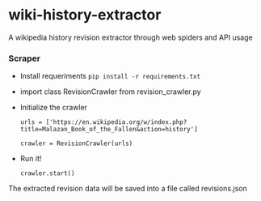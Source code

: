 # wiki-history-extractor
A wikipedia history revision extractor through web spiders and API usage


### Scraper
  * Install requeriments `pip install -r requirements.txt`
  * import class RevisionCrawler from revision_crawler.py
  * Initialize the crawler

    `urls = ['https://en.wikipedia.org/w/index.php?title=Malazan_Book_of_the_Fallen&action=history']`

    `crawler = RevisionCrawler(urls)`
  * Run it!

    `crawler.start()`

The extracted revision data will be saved into a file called revisions.json
